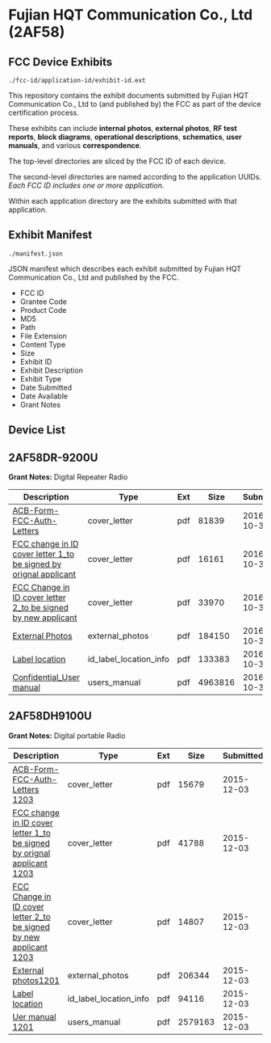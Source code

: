# Fujian HQT Communication Co., Ltd (2AF58)
## FCC Device Exhibits

```
./fcc-id/application-id/exhibit-id.ext
```

This repository contains the exhibit documents submitted by Fujian HQT Communication Co., Ltd to (and published by) the FCC as part of the device certification process.

These exhibits can include **internal photos**, **external photos**, **RF test reports**, **block diagrams**, **operational descriptions**, **schematics**, **user manuals**, and various **correspondence**.

The top-level directories are sliced by the FCC ID of each device.

The second-level directories are named according to the application UUIDs. *Each FCC ID includes one or more application.*

Within each application directory are the exhibits submitted with that application. 

## Exhibit Manifest

```
./manifest.json
```

JSON manifest which describes each exhibit submitted by Fujian HQT Communication Co., Ltd and published by the FCC.

- FCC ID
- Grantee Code
- Product Code
- MD5
- Path
- File Extension
- Content Type
- Size
- Exhibit ID
- Exhibit Description
- Exhibit Type
- Date Submitted
- Date Available
- Grant Notes

## Device List
## 2AF58DR-9200U
**Grant Notes:** Digital Repeater Radio

| Description | Type | Ext | Size | Submitted | Available |
| ----------- | ---- | --- | ---- | --------- | --------- |
| [ACB-Form-FCC-Auth-Letters](2AF58DR-9200U/d55a82f8736722369036ac506442fee2/3179753.pdf) | cover_letter | pdf | 81839 | 2016-10-30 | 2016-11-01 |
| [FCC change in ID cover letter 1_to be signed by orignal applicant](2AF58DR-9200U/d55a82f8736722369036ac506442fee2/3179770.pdf) | cover_letter | pdf | 16161 | 2016-10-30 | 2016-11-01 |
| [FCC Change in ID cover letter 2_to be signed by new applicant](2AF58DR-9200U/d55a82f8736722369036ac506442fee2/3179771.pdf) | cover_letter | pdf | 33970 | 2016-10-30 | 2016-11-01 |
| [External Photos](2AF58DR-9200U/d55a82f8736722369036ac506442fee2/3179786.pdf) | external_photos | pdf | 184150 | 2016-10-30 | 2016-11-01 |
| [Label location](2AF58DR-9200U/d55a82f8736722369036ac506442fee2/3179791.pdf) | id_label_location_info | pdf | 133383 | 2016-10-30 | 2016-11-01 |
| [Confidential_User manual](2AF58DR-9200U/d55a82f8736722369036ac506442fee2/3179821.pdf) | users_manual | pdf | 4963816 | 2016-10-30 | 2016-11-01 |
## 2AF58DH9100U
**Grant Notes:** Digital portable Radio

| Description | Type | Ext | Size | Submitted | Available |
| ----------- | ---- | --- | ---- | --------- | --------- |
| [ACB-Form-FCC-Auth-Letters 1203](2AF58DH9100U/14fc095853064d2bdf119001712a953d/2828861.pdf) | cover_letter | pdf | 15679 | 2015-12-03 | 2015-12-03 |
| [FCC change in ID cover letter 1_to be signed by orignal applicant 1203](2AF58DH9100U/14fc095853064d2bdf119001712a953d/2828862.pdf) | cover_letter | pdf | 41788 | 2015-12-03 | 2015-12-03 |
| [FCC Change in ID cover letter 2_to be signed by new applicant 1203](2AF58DH9100U/14fc095853064d2bdf119001712a953d/2828863.pdf) | cover_letter | pdf | 14807 | 2015-12-03 | 2015-12-03 |
| [External photos1201](2AF58DH9100U/14fc095853064d2bdf119001712a953d/2819604.pdf) | external_photos | pdf | 206344 | 2015-12-03 | 2015-12-03 |
| [Label location](2AF58DH9100U/14fc095853064d2bdf119001712a953d/2828865.pdf) | id_label_location_info | pdf | 94116 | 2015-12-03 | 2015-12-03 |
| [Uer manual 1201](2AF58DH9100U/14fc095853064d2bdf119001712a953d/2828866.pdf) | users_manual | pdf | 2579163 | 2015-12-03 | 2015-12-03 |
